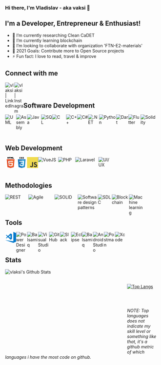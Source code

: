 
### Hi there, I'm Vladislav - aka vaksi 👋

## I'm a Developer, Entrepreneur & Enthusiast!
- 🔭 I’m currently researching Clean CaDET
- 🌱 I’m currently learning blockchain 
- 👯 I’m looking to collaborate with organization 'FTN-E2-materials' 
- 🥅 2021 Goals: Contribute more to Open Source projects
- ⚡ Fun fact: I love to read, travel & improve



## Connect with me

[<img align="left" alt="vlaksi | LinkedIn" width="30px" src="https://cdn.jsdelivr.net/npm/simple-icons@v3/icons/linkedin.svg" />][linkedin] 
[<img align="left" alt="vlaksi | Instagram" width="30px" src="https://cdn.jsdelivr.net/npm/simple-icons@v3/icons/instagram.svg" />][instagram]

<br/><br/>


## Software Development

<img align="left" alt="UML" width="36px" src="https://static.javatpoint.com/tutorial/uml/images/uml-tutorial.png" />
<img align="left" alt="Assembly" width="36px" src="https://user-images.githubusercontent.com/45834270/89921344-e0073900-dbfd-11ea-8c54-916eb2457094.png" />
<img align="left" alt="Java" width="46px" src="https://i.pinimg.com/originals/f1/ea/a7/f1eaa7278f64e27128e062a3de918265.png" />
<img align="left" alt="SQL" width="36px" src="https://cdn4.vectorstock.com/i/1000x1000/77/53/sql-database-icon-logo-design-ui-or-ux-app-vector-17507753.jpg" />
<img align="left" alt="C" width="46px" src="https://www.kindpng.com/picc/m/403-4039227_c-language-logo-png-transparent-png.png" />
<img align="left" alt="C++" width="36px" src="https://upload.wikimedia.org/wikipedia/commons/thumb/1/18/ISO_C%2B%2B_Logo.svg/1200px-ISO_C%2B%2B_Logo.svg.png" />
<img align="left" alt="C#" width="36px" src="https://www.ppsystems.se/wp-content/uploads/2017/03/C-logo.jpg" />
<img align="left" alt=".NET " width="36px" src="https://user-images.githubusercontent.com/45834270/89958047-3e9dd880-dc39-11ea-8932-157873f90f01.png" />
<img align="left" alt="Python " width="56px" src="https://princetonlibrary.org/wp-content/uploads/2017/12/python.png" />
<img align="left" alt="Dart" width="40px" src="https://www.kindpng.com/picc/m/176-1766554_dart-programming-language-logo-hd-png-download.png" />
<img align="left" alt="Flutter" width="40px" src="https://user-images.githubusercontent.com/32733023/48663958-49492f00-eaa0-11e8-88be-b5621fbac729.png" />
<img align="left" alt="Solidity" height="42px" width="50px" src="https://upload.wikimedia.org/wikipedia/commons/thumb/9/98/Solidity_logo.svg/768px-Solidity_logo.svg.png" />  


<br />  <br />  <br />  <br />  

## Web Development

<img align="left" alt="HTML5" width="36px" src="https://raw.githubusercontent.com/github/explore/80688e429a7d4ef2fca1e82350fe8e3517d3494d/topics/html/html.png" />
<img align="left" alt="CSS3" width="36px" src="https://raw.githubusercontent.com/github/explore/80688e429a7d4ef2fca1e82350fe8e3517d3494d/topics/css/css.png" />
<img align="left" alt="JavaScript" width="36px" src="https://raw.githubusercontent.com/github/explore/80688e429a7d4ef2fca1e82350fe8e3517d3494d/topics/javascript/javascript.png" />
<img align="left" alt="VueJS" width="66px" src="https://miro.medium.com/max/1200/1*OrjCKmou1jT4It5so5gvOA.jpeg" />
<img align="left" alt="PHP" width="56px" src="https://cdn.worldvectorlogo.com/logos/php-1.svg" />
<img align="left" alt="Laravel" width="76px" src="https://allvectorlogo.com/img/2019/07/laravel-logo-vector.png" />
<img align="left" alt="UI/UX" width="36px" src="https://indosystem.com/wp-content/uploads/2016/03/uiux.png" />  



<br /><br /><br />  

## Methodologies

<img align="left" alt="REST" width="76px"  src="https://fiverr-res.cloudinary.com/images/q_auto,f_auto/gigs/135056738/original/f4a1f882db100ea22db39e053f0f3a942654378e/create-you-a-rest-api.png" />
<img align="left" alt="Agile" width="86px" src="https://thinkthyme.com/wp-content/uploads/2017/11/What-Is-Agile-Project-Management.png" />
<img align="left" alt="SOLID" width="76px" src="https://miro.medium.com/max/1191/1*OzwARbvHUg1RlZ7LYyLCrg.png" />
<img align="left" alt="Software design patterns" width="66px" src="https://user-images.githubusercontent.com/45834270/89923083-4e4cfb00-dc00-11ea-8157-98d29c259b83.jpg" />
<img align="left" alt="SDLC" width="46px" src="https://user-images.githubusercontent.com/45834270/89923203-894f2e80-dc00-11ea-9c65-129f4d2f8fad.jpg" />
<img align="left" alt="Blockchain" width="56px" src="https://previews.123rf.com/images/konstantinks/konstantinks1804/konstantinks180400280/99330000-blockchain-technology-icon-on-white-background-vector-illustration-.jpg" />
<img align="left" alt="Machine learning" width="50px" src="https://www.pngkey.com/png/detail/314-3142775_beltech-2018-icons-webside-schedule-machine-learning-machine.png" />  


<br /><br /><br />  

## Tools

<img align="left" alt="Visual Studio Code" width="36px" src="https://raw.githubusercontent.com/github/explore/80688e429a7d4ef2fca1e82350fe8e3517d3494d/topics/visual-studio-code/visual-studio-code.png" />
<img align="left" alt="Power Designer" width="36px" src="https://powerdesigner.co.za/wp-content/uploads/2014/02/sybase_powerdesigner-logo.png" />
<img align="left" alt="Balsamiq" width="36px" src="https://www.qbssoftware.com/image/cache/catalog/qbs/balmockups-550x550.png" />
<img align="left" alt="Visual Studio" width="36px" src="https://upload.wikimedia.org/wikipedia/commons/thumb/c/cd/Visual_Studio_2017_Logo.svg/1200px-Visual_Studio_2017_Logo.svg.png" />
<img align="left" alt="GitHub" width="36px" src="https://pngimg.com/uploads/github/github_PNG20.png" />
<img align="left" alt="Slack" width="36px" src="https://www.timewax.com/wp-content/uploads/2018/10/Slack-RGB.png" />
<img align="left" alt="Eclipse" width="36px" src="https://cdn.freebiesupply.com/logos/large/2x/eclipse-11-logo-png-transparent.png" />
<img align="left" alt="Balsamiq" width="36px" src="https://upload.wikimedia.org/wikipedia/commons/thumb/d/d5/IntelliJ_IDEA_Logo.svg/1024px-IntelliJ_IDEA_Logo.svg.png" />
<img align="left" alt="AndroidStudio" width="36px" src="https://i.pinimg.com/originals/4e/74/7c/4e747c82368d9681b75d54f56319dae7.png" />
<img align="left" alt="Postman" width="36px" src="https://user-images.githubusercontent.com/2676579/34940598-17cc20f0-f9be-11e7-8c6d-f0190d502d64.png" />
<img align="left" alt="Xcode" width="36px" src="https://upload.wikimedia.org/wikipedia/commons/1/1e/Xcode_Icon.png" />  


<br />  <br />  <br />  

## Stats

<img height=270px width=400px align="left" alt="vlaksi's Github Stats" src="https://github-readme-stats.codestackr.vercel.app/api?username=vlaksi&show_icons=true&include_all_commits=true&count_private=true&show_owner=true" />  

<br /><br />

[![Top Langs](https://github-readme-stats.vercel.app/api/top-langs/?username=vlaksi&hide=html&layout=compact)](https://github.com/vlaksi/github-readme-stats)

<br/><br/>

*NOTE: Top languages does not indicate my skill level or something like that, it's a github metric of which languages i have the most code on github.*

[instagram]: https://www.instagram.com/daks_98/
[linkedin]: https://www.linkedin.com/in/vlaksi/




<!--
**vlaksi/vlaksi** is a ✨ _special_ ✨ repository because its `README.md` (this file) appears on your GitHub profile.

Here are some ideas to get you started:

- 🔭 I’m currently working on ...
- 🌱 I’m currently learning ...
- 👯 I’m looking to collaborate on ...
- 🤔 I’m looking for help with ...
- 💬 Ask me about ...
- 📫 How to reach me: ...
- 😄 Pronouns: ...
- ⚡ Fun fact: ...
-->
